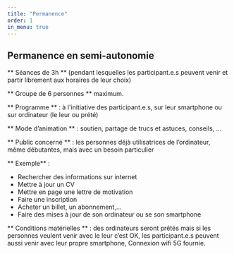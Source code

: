 ```yaml
---
title: "Permanence"
order: 1
in_menu: true
---
```

## Permanence en semi-autonomie

** Séances de 3h ** (pendant lesquelles les participant.e.s peuvent venir et partir librement aux horaires de leur choix)

** Groupe de 6 personnes ** maximum. 

** Programme ** : à l'initiative des participant.e.s, sur leur smartphone ou sur ordinateur (le leur ou prété)

** Mode d’animation ** : soutien, partage de trucs et astuces, conseils, … 

** Public concerné ** : les personnes déjà utilisatrices de l’ordinateur, même débutantes, mais avec un besoin particulier

** Exemple**  : 
- Rechercher des informations sur internet
- Mettre à jour un CV 
- Mettre en page une lettre de motivation
- Faire une inscription
- Acheter un billet, un abonnement,…
- Faire des mises à jour de son ordinateur ou se son smartphone

** Conditions matérielles ** : des ordinateurs seront prêtés mais si les personnes veulent venir avec le leur c’est OK, les participant.e.s peuvent aussi venir avec leur propre smartphone, Connexion wifi 5G fournie. 